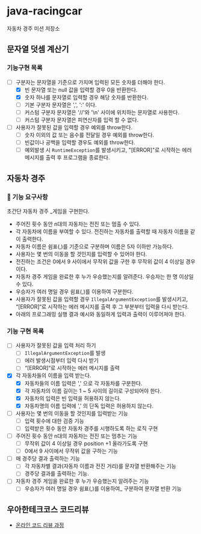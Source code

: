 # java-racingcar

자동차 경주 미션 저장소

## 문자열 덧셈 계산기
### 기능구현 목록
- [ ] 구분자는 문자열을 기준으로 가지며 입력된 모든 숫자를 더해야 한다.
    - [x] 빈 문자열 또는 null 값을 입력할 경우 0을 반환한다.
    - [x] 숫자 하나를 문자열로 입력할 경우 해당 숫자를 반환한다.
    - [ ] 기본 구분자 문자열은 ',', ':' 이다.
    - [ ] 커스텀 구분자 문자열은 '//'와 '\n' 사이에 위치하는 문자열로 사용한다.
    - [ ] 커스텀 구분자 문자열은 피연산자를 입력 할 수 없다.

- [ ] 사용자가 잘못된 값을 입력할 경우 예외를 throw한다.
    - [ ] 숫자 이외의 값 또는 음수를 전달일 경우 예외를 throw한다.
    - [ ] 빈값이나 공백을 입력할 경우도 예외를 throw한다.
    - [ ] 예외발생 시 `RuntimeException`를 발생시키고, "[ERROR]"로 시작하는 에러 메시지를 출력 후 프로그램을 종료한다.

## 자동차 경주
### 🚀 기능 요구사항
초간단 자동차 경주 _게임을 구현한다.
- 주어진 횟수 동안 n대의 자동차는 전진 또는 멈출 수 있다.
- 각 자동차에 이름을 부여할 수 있다. 전진하는 자동차를 출력할 때 자동차 이름을 같이 출력한다.
- 자동차 이름은 쉼표(,)를 기준으로 구분하며 이름은 5자 이하만 가능하다.
- 사용자는 몇 번의 이동을 할 것인지를 입력할 수 있어야 한다.
- 전진하는 조건은 0에서 9 사이에서 무작위 값을 구한 후 무작위 값이 4 이상일 경우이다.
- 자동차 경주 게임을 완료한 후 누가 우승했는지를 알려준다. 우승자는 한 명 이상일 수 있다.
- 우승자가 여러 명일 경우 쉼표(,)를 이용하여 구분한다.
- 사용자가 잘못된 값을 입력할 경우 `IllegalArgumentException`를 발생시키고, “[ERROR]“로 시작하는 에러 메시지를 출력 후 그 부분부터 입력을 다시 받는다.
- 아래의 프로그래밍 실행 결과 예시와 동일하게 입력과 출력이 이루어져야 한다.

### 기능 구현 목록
- [ ] 사용자가 잘못된 값을 입력 처리 하기
    - [ ] `IllegalArgumentException`를 발생
    - [ ] 에러 발생시점부터 입력 다시 받기
    - [ ] “[ERROR]“로 시작하는 에러 메시지를 출력
- [x] 각 자동차들의 이름을 입력 받는다.
    - [X] 자동차들의 이름 입력은 ',' 으로 각 자동차를 구분한다.
    - [X] 각 자동차의 이름 길이는 1 ~ 5 사이의 길이로 구성되어야 한다.
    - [x] 자동차의 입력은 빈 입력을 허용하지 않는다.
    - [x] 자동차명의 이름 입력에 ',' 의 단독 입력은 허용하지 않는다.
- [ ] 사용자는 몇 번의 이동을 할 것인지를 입력받는 기능
    - [ ] 입력 횟수에 대한 검증 기능
    - [ ] 입력받은 횟수 동안 자동차 경주를 시행하도록 하는 로직 구현
- [ ] 주어진 횟수 동안 n대의 자동차는 전진 또는 멈추는 기능
    - [ ] 무작위 값이 4 이상일 경우 position +1 올라가도록 구현
    - [ ] 0에서 9 사이에서 무작위 값을 구하는 기능
- [ ] 매 경주당 결과 출력하는 기능
    - [ ] 각 자동차별 결과(자동차 이름과 전진 거리)를 문자열 반환해주는 기능
    - [ ] 경주당 결과를 출력하는 기능.
- [ ] 자동차 경주 게임을 완료한 후 누가 우승했는지 알려주는 기능
    - [ ] 우승자가 여러 명일 경우 쉼표(,)를 이용하여_ 구분하여 문자열 반환 기능

## 우아한테크코스 코드리뷰

- [온라인 코드 리뷰 과정](https://github.com/woowacourse/woowacourse-docs/blob/master/maincourse/README.md)
